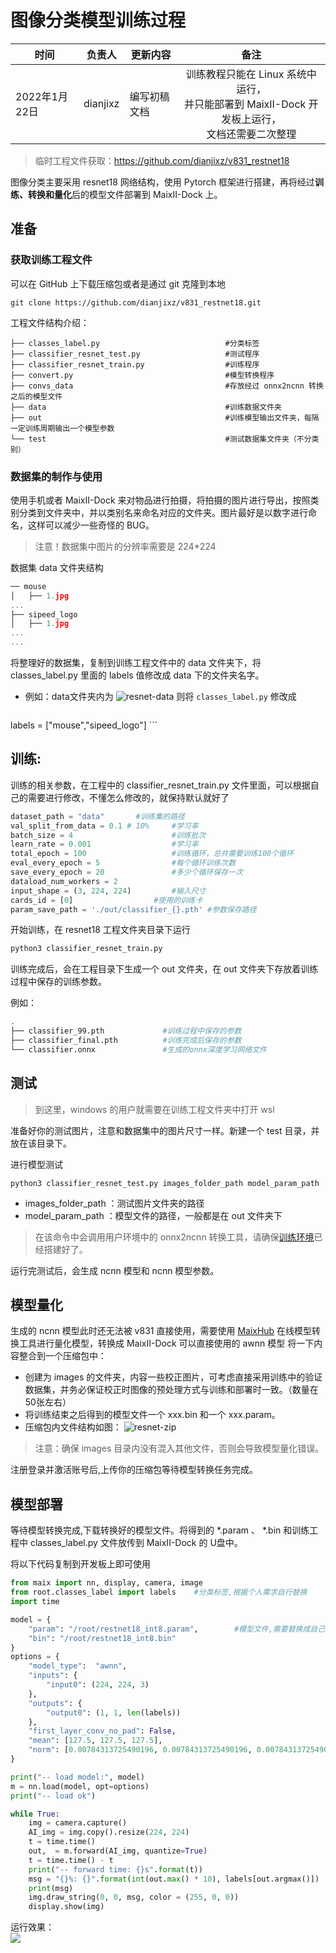 # 图像分类模型训练过程

| 时间 | 负责人 | 更新内容 | 备注 |
| --- | --- | --- | :---: |
| 2022年1月22日 | dianjixz | 编写初稿文档 | 训练教程只能在 Linux 系统中运行，<br>并只能部署到 MaixII-Dock 开发板上运行，<br>文档还需要二次整理 |


> 临时工程文件获取：https://github.com/dianjixz/v831_restnet18


图像分类主要采用 resnet18 网络结构，使用 Pytorch 框架进行搭建，再将经过**训练、转换和量化**后的模型文件部署到 MaixII-Dock 上。

## 准备

### 获取训练工程文件

可以在 GitHub 上下载压缩包或者是通过 git 克隆到本地

    git clone https://github.com/dianjixz/v831_restnet18.git

工程文件结构介绍：
```shell
├── classes_label.py                            #分类标签
├── classifier_resnet_test.py                   #测试程序
├── classifier_resnet_train.py                  #训练程序
├── convert.py                                  #模型转换程序
├── convs_data                                  #存放经过 onnx2ncnn 转换之后的模型文件
├── data                                        #训练数据文件夹
├── out                                         #训练模型输出文件夹，每隔一定训练周期输出一个模型参数
└── test                                        #测试数据集文件夹（不分类别）
```

### 数据集的制作与使用

使用手机或者 MaixII-Dock 来对物品进行拍摄，将拍摄的图片进行导出，按照类别分类到文件夹中，并以类别名来命名对应的文件夹。图片最好是以数字进行命名，这样可以减少一些奇怪的 BUG。

> 注意！数据集中图片的分辨率需要是 224*224

数据集 data 文件夹结构
~~~ c
── mouse
│   ├── 1.jpg
...
├── sipeed_logo
│   ├── 1.jpg
...
...
~~~

将整理好的数据集，复制到训练工程文件中的 data 文件夹下，将 classes_label.py 里面的 labels 值修改成 data 下的文件夹名字。

- 例如：data文件夹内为
![resnet-data](./dnn/resnet-data.png)
则将 `classes_label.py` 修改成
    ```python
labels = ["mouse","sipeed_logo"]
    ```

## 训练:

训练的相关参数，在工程中的 classifier_resnet_train.py 文件里面，可以根据自己的需要进行修改，不懂怎么修改的，就保持默认就好了

~~~ python
dataset_path = "data"		#训练集的路径
val_split_from_data = 0.1 # 10%		#学习率
batch_size = 4						#训练批次
learn_rate = 0.001	                #学习率
total_epoch = 100					#训练循环，总共需要训练100个循环
eval_every_epoch = 5				#每个循环训练次数
save_every_epoch = 20				#多少个循环保存一次
dataload_num_workers = 2			
input_shape = (3, 224, 224)			#输入尺寸
cards_id = [0]					#使用的训练卡
param_save_path = './out/classifier_{}.pth'	#参数保存路径
~~~

开始训练，在 resnet18 工程文件夹目录下运行

~~~ bash
python3 classifier_resnet_train.py
~~~

训练完成后，会在工程目录下生成一个 out 文件夹，在 out 文件夹下存放着训练过程中保存的训练参数。

例如：
~~~ bash
.
├── classifier_99.pth             #训练过程中保存的参数
├── classifier_final.pth          #训练完成后保存的参数
└── classifier.onnx               #生成的onnx深度学习网络文件
~~~

## 测试

> 到这里，windows 的用户就需要在训练工程文件夹中打开 wsl

准备好你的测试图片，注意和数据集中的图片尺寸一样。新建一个 test 目录，并放在该目录下。   

进行模型测试

    python3 classifier_resnet_test.py images_folder_path model_param_path

- images_folder_path ：测试图片文件夹的路径
- model_param_path ：模型文件的路径，一般都是在 out 文件夹下

> 在该命令中会调用用户环境中的 onnx2ncnn 转换工具，请确保[训练环境](./ready.md)已经搭建好了。  

运行完测试后，会生成 ncnn 模型和 ncnn 模型参数。

## 模型量化 

生成的 ncnn 模型此时还无法被 v831 直接使用，需要使用 [MaixHub](https://maixhub.com/modelConvert) 在线模型转换工具进行量化模型，转换成 MaixII-Dock 可以直接使用的 awnn 模型
将一下内容整合到一个压缩包中：
- 创建为 images 的文件夹，内容一些校正图片，可考虑直接采用训练中的验证数据集，并务必保证校正时图像的预处理方式与训练和部署时一致。（数量在50张左右）
- 将训练结束之后得到的模型文件一个 xxx.bin 和一个 xxx.param。
- 压缩包内文件结构如图：
    ![resnet-zip](./dnn/resnet-zip.png)
> 注意：确保 images 目录内没有混入其他文件，否则会导致模型量化错误。

注册登录并激活账号后,上传你的压缩包等待模型转换任务完成。

## 模型部署  

等待模型转换完成,下载转换好的模型文件。将得到的 *.param 、 *.bin 和训练工程中 classes_label.py 文件放传到 MaixII-Dock 的 U盘中。

将以下代码复制到开发板上即可使用

~~~ python
from maix import nn, display, camera, image
from root.classes_label import labels    #分类标签,根据个人需求自行替换
import time

model = {
    "param": "/root/restnet18_int8.param",        #模型文件,需要替换成自己训练的模型路劲
    "bin": "/root/restnet18_int8.bin"
}
options = {
    "model_type":  "awnn",
    "inputs": {
        "input0": (224, 224, 3)
    },
    "outputs": {
        "output0": (1, 1, len(labels))           
    },
    "first_layer_conv_no_pad": False,
    "mean": [127.5, 127.5, 127.5],
    "norm": [0.00784313725490196, 0.00784313725490196, 0.00784313725490196],
}

print("-- load model:", model)
m = nn.load(model, opt=options)
print("-- load ok")

while True:
    img = camera.capture()
    AI_img = img.copy().resize(224, 224)
    t = time.time()
    out,  = m.forward(AI_img, quantize=True)
    t = time.time() - t
    print("-- forward time: {}s".format(t))
    msg = "{}%: {}".format(int(out.max() * 10), labels[out.argmax()])
    print(msg)
    img.draw_string(0, 0, msg, color = (255, 0, 0))
    display.show(img)
~~~

运行效果：  
![](./dnn/restnet_img.jpeg)

